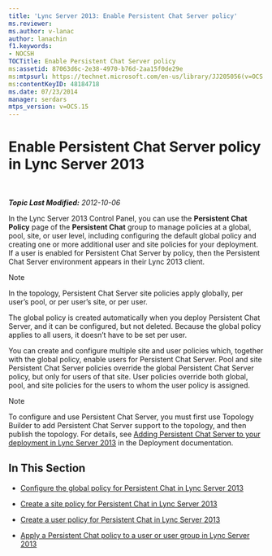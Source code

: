 ```yaml
---
title: 'Lync Server 2013: Enable Persistent Chat Server policy'
ms.reviewer: 
ms.author: v-lanac
author: lanachin
f1.keywords:
- NOCSH
TOCTitle: Enable Persistent Chat Server policy
ms:assetid: 87063d6c-2e38-4970-b76d-2aa15f0de29e
ms:mtpsurl: https://technet.microsoft.com/en-us/library/JJ205056(v=OCS.15)
ms:contentKeyID: 48184718
ms.date: 07/23/2014
manager: serdars
mtps_version: v=OCS.15
---
```


<div data-xmlns="http://www.w3.org/1999/xhtml">

<div class="topic" data-xmlns="http://www.w3.org/1999/xhtml" data-msxsl="urn:schemas-microsoft-com:xslt" data-cs="http://msdn.microsoft.com/en-us/">

<div data-asp="http://msdn2.microsoft.com/asp">

# Enable Persistent Chat Server policy in Lync Server 2013

</div>

<div id="mainSection">

<div id="mainBody">

<span> </span>

_**Topic Last Modified:** 2012-10-06_

In the Lync Server 2013 Control Panel, you can use the **Persistent Chat Policy** page of the **Persistent Chat** group to manage policies at a global, pool, site, or user level, including configuring the default global policy and creating one or more additional user and site policies for your deployment. If a user is enabled for Persistent Chat Server by policy, then the Persistent Chat Server environment appears in their Lync 2013 client.

<div>


> [!NOTE]  
> In the topology, Persistent Chat Server site policies apply globally, per user’s pool, or per user’s site, or per user.



</div>

The global policy is created automatically when you deploy Persistent Chat Server, and it can be configured, but not deleted. Because the global policy applies to all users, it doesn’t have to be set per user.

You can create and configure multiple site and user policies which, together with the global policy, enable users for Persistent Chat Server. Pool and site Persistent Chat Server policies override the global Persistent Chat Server policy, but only for users of that site. User policies override both global, pool, and site policies for the users to whom the user policy is assigned.

<div>


> [!NOTE]  
> To configure and use Persistent Chat Server, you must first use Topology Builder to add Persistent Chat Server support to the topology, and then publish the topology. For details, see <A href="lync-server-2013-adding-persistent-chat-server-to-your-deployment.md">Adding Persistent Chat Server to your deployment in Lync Server 2013</A> in the Deployment documentation.



</div>

<div>

## In This Section

  - [Configure the global policy for Persistent Chat in Lync Server 2013](lync-server-2013-configure-the-global-policy-for-persistent-chat.md)

  - [Create a site policy for Persistent Chat in Lync Server 2013](lync-server-2013-create-a-site-policy-for-persistent-chat.md)

  - [Create a user policy for Persistent Chat in Lync Server 2013](lync-server-2013-create-a-user-policy-for-persistent-chat.md)

  - [Apply a Persistent Chat policy to a user or user group in Lync Server 2013](lync-server-2013-apply-a-persistent-chat-policy-to-a-user-or-user-group.md)

</div>

</div>

<span> </span>

</div>

</div>

</div>

